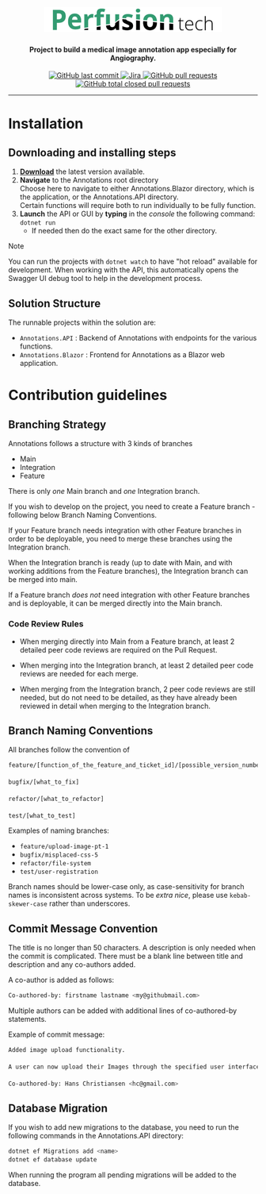 <h1 align="center">
  <br>
  <img src="https://raw.githubusercontent.com/ITU-ISE2025-GROUP8-PT/Annotations/d0f5d65d039f3a011a141c922194e763b18fd9ec/Logo.png" alt="PerfusionTech">
</h1>

<h4 align="center">Project to build a medical image annotation app especially for Angiography.</h4>

<p align="center">
    <a href="https://github.com/ITU-ISE2025-GROUP8-PT/Annotations/commits/master">
    <img src="https://img.shields.io/github/last-commit/ITU-ISE2025-GROUP8-PT/Annotations.svg?style=flat-square&logo=github&logoColor=white"
         alt="GitHub last commit">
	</a>
    <a href="https://team8-itu-2025.atlassian.net/jira/software/projects/PT/summary">
    <img src="https://img.shields.io/badge/Jira-Gruppe 8-blue?style=flat-square&logo=jira&logoColor=white"
         alt="Jira">
	</a>
    <a href="https://github.com/ITU-ISE2025-GROUP8-PT/Annotations/pulls">
    <img src="https://img.shields.io/github/issues-pr-raw/ITU-ISE2025-GROUP8-PT/Annotations.svg?style=flat-square&logo=github&logoColor=white"
         alt="GitHub pull requests">
	</a>
	<a href="https://github.com/ITU-ISE2025-GROUP8-PT/Annotations/issues?q=is%3Aclosed">
    <img src="https://img.shields.io/github/issues-pr-closed/ITU-ISE2025-GROUP8-PT/Annotations.svg?style=flat-square&logo=github&logoColor=white"
         alt="GitHub total closed pull requests">
	</a>
</p>
      


---


# Installation

## Downloading and installing steps
1. **[Download](https://github.com/ITU-ISE2025-GROUP8-PT/Annotations)** the latest version available.
2. **Navigate** to the Annotations root directory<br>
	Choose here to navigate to either Annotations.Blazor directory, which is the application, or the Annotations.API directory.<br>
	Certain functions will require both to run individually to be fully function.
3. **Launch** the API or GUI by **typing** in the _console_ the following command: `dotnet run`
   * If needed then do the exact same for the other directory.
      
       
> [!NOTE]  
> You can run the projects with `dotnet watch` to have "hot reload" available for development. When working with the API, this automatically opens the Swagger UI debug tool to help in the development process.

## Solution Structure

The runnable projects within the solution are:

- `Annotations.API` : Backend of Annotations with endpoints for the various functions. 
- `Annotations.Blazor` : Frontend for Annotations as a Blazor web application. 

# Contribution guidelines

## Branching Strategy
Annotations follows a structure with 3 kinds of branches
- Main
- Integration
- Feature

There is only _one_ Main branch and _one_ Integration branch.

If you wish to develop on the project, you need to create a Feature branch - following below Branch Naming Conventions.

If your Feature branch needs integration with other Feature branches in order to be deployable, you need to merge these branches using the Integration branch.

When the Integration branch is ready (up to date with Main, and with working additions from the Feature branches), the Integration branch can be merged into main.

If a Feature branch _does not_ need integration with other Feature branches and is deployable, it can be merged directly into the Main branch.

### Code Review Rules
- When merging directly into Main from a Feature branch, at least 2 detailed peer code reviews are required on the Pull Request.

- When merging into the Integration branch, at least 2 detailed peer code reviews are needed for each merge.

- When merging from the Integration branch, 2 peer code reviews are still needed, but do not need to be detailed, as they have already been reviewed in detail when merging to the Integration branch.

## Branch Naming Conventions

All branches follow the convention of

```bash
feature/[function_of_the_feature_and_ticket_id]/[possible_version_number]

bugfix/[what_to_fix]

refactor/[what_to_refactor]  

test/[what_to_test]
```

Examples of naming branches: 

- `feature/upload-image-pt-1`
- `bugfix/misplaced-css-5`
- `refactor/file-system`
- `test/user-registration`

Branch names should be lower-case only, as case-sensitivity for branch names is inconsistent across systems. To be _extra nice_, please use `kebab-skewer-case` rather than underscores. 

## Commit Message Convention

The title is no longer than 50 characters. A description is only needed when the commit is complicated. There must be a blank line between title and description and any co-authors added.

A co-author is added as follows:

```bash
Co-authored-by: firstname lastname <my@githubmail.com>
```

Multiple authors can be added with additional lines of co-authored-by statements.

Example of commit message:

```bash
Added image upload functionality.

A user can now upload their Images through the specified user interface. 

Co-authored-by: Hans Christiansen <hc@gmail.com>
```

## Database Migration
If you wish to add new migrations to the database, you need to run the following commands in the Annotations.API directory:

```bash
dotnet ef Migrations add <name>
dotnet ef database update
```
When running the program all pending migrations will be added to the database.


